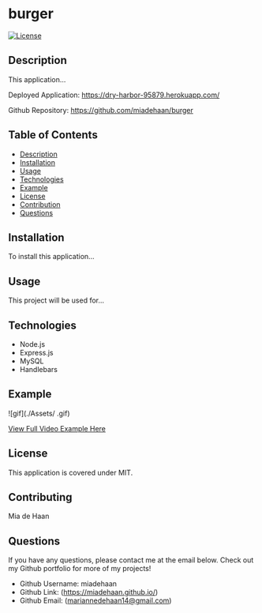 # burger

[![License](https://img.shields.io/badge/License-MIT-blue.svg)](https://opensource.org/licenses/MIT)


## Description 
This application...

Deployed Application: https://dry-harbor-95879.herokuapp.com/

Github Repository: https://github.com/miadehaan/burger

## Table of Contents
- [Description](#Description)
- [Installation](#Installation)
- [Usage](#Usage)
- [Technologies](#Technologies)
- [Example](#Example)
- [License](#License)
- [Contribution](#Contribution)
- [Questions](#Questions)


## Installation
To install this application...
    
## Usage
This project will be used for...

## Technologies
- Node.js
- Express.js
- MySQL
- Handlebars

## Example

![gif](./Assets/    .gif)

[View Full Video Example Here]( )
    
## License
This application is covered under MIT.
    
## Contributing
Mia de Haan
    
## Questions
If you have any questions, please contact me at the email below. Check out my Github portfolio for more of my projects!

- Github Username: miadehaan
- Github Link: (https://miadehaan.github.io/)
- Github Email: (mariannedehaan14@gmail.com)

